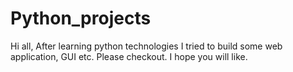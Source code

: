 # Python_projects
Hi all, After learning python technologies I tried to build some web application, GUI etc. Please checkout. I hope you will like.
